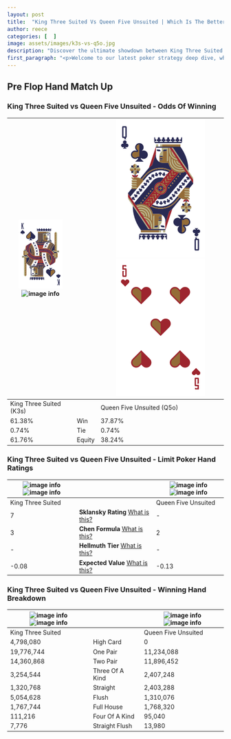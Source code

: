 ```yaml
---
layout: post
title:  "King Three Suited Vs Queen Five Unsuited | Which Is The Better Hand In Poker? A Complete Guide"
author: reece
categories: [  ]
image: assets/images/k3s-vs-q5o.jpg
description: "Discover the ultimate showdown between King Three Suited and Queen Five Unsuited in poker! Uncover the odds, strategies, and scenarios where one hand triumphs over the other. Get ready to up your poker game with this thrilling analysis."
first_paragraph: "<p>Welcome to our latest poker strategy deep dive, where we're pitting two distinct hands against each other in a high-stakes showdown: King Three Suited vs Queen Five Unsuited.</p><p>In the dynamic world of poker, every decision counts, and knowing which hand holds the upper hand is key to your success at the table.</p><p>In this article, we'll dissect these two hands, explore the scenarios where one dominates the other, and equip you with the knowledge to make strategic choices that can tip the odds in your favor.</p><p>Get ready to unravel the intriguing dynamics of these poker hands and elevate your game to new heights.</p>"
---
```




[comment]: # (sp0)

## Pre Flop Hand Match Up

<div class="table hand-ratings" markdown="1"> 



### King Three Suited vs Queen Five Unsuited - Odds Of Winning


    
| ![image info](assets/images/hand1/k.png) ![image info](assets/images/hand1/3s.png) |  | ![image info](assets/images/hand2/q.png) ![image info](assets/images/hand2/5o.png) |
| -------- | -------- | -------- |
| King Three Suited (K3s) |  | Queen Five Unsuited (Q5o) |
| 61.38% | Win | 37.87% |
| 0.74% | Tie | 0.74% |
| 61.76% | Equity | 38.24% |




[comment]: # (sp1)



### King Three Suited vs Queen Five Unsuited - Limit Poker Hand Ratings


    
| ![image info](https://www.riverpairs.com/assets/images/hand1/k.png) ![image info](https://www.riverpairs.com/assets/images/hand1/3s.png) |  | ![image info](https://www.riverpairs.com/assets/images/hand2/q.png) ![image info](https://www.riverpairs.com/assets/images/hand2/5o.png) |
| -------- | -------- | -------- |
| King Three Suited |  | Queen Five Unsuited |
| 7 | **Sklansky Rating** [What is this?](/sklansky-rating-explained) | - |
| 3 | **Chen Formula** [What is this?](/chen-formula-explained) | 2 |
| - | **Hellmuth Tier** [What is this?](/Hellmuth-tier-explained) | - |
| -0.08 | **Expected Value** [What is this?](/expected-value-explained) | -0.13 |




[comment]: # (sp2)



### King Three Suited vs Queen Five Unsuited - Winning Hand Breakdown


    
| ![image info](https://www.riverpairs.com/assets/images/hand1/k.png) ![image info](https://www.riverpairs.com/assets/images/hand1/3s.png) |  | ![image info](https://www.riverpairs.com/assets/images/hand2/q.png) ![image info](https://www.riverpairs.com/assets/images/hand2/5o.png) |
| -------- | -------- | -------- |
| King Three Suited |  | Queen Five Unsuited |
| 4,798,080 | High Card | 0 |
| 19,776,744 | One Pair | 11,234,088 |
| 14,360,868 | Two Pair | 11,896,452 |
| 3,254,544 | Three Of A Kind | 2,407,248 |
| 1,320,768 | Straight | 2,403,288 |
| 5,054,628 | Flush | 1,310,076 |
| 1,767,744 | Full House | 1,768,320 |
| 111,216 | Four Of A Kind | 95,040 |
| 7,776 | Straight Flush | 13,980 |




[comment]: # (sp3)



</div>

[comment]: # (sp4)



[comment]: # (sp5)

